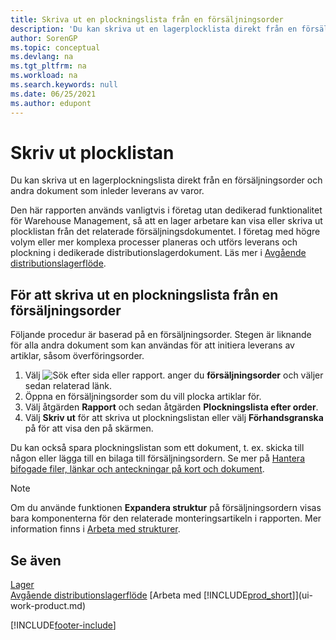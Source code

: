 ```yaml
---
title: Skriva ut en plockningslista från en försäljningsorder
description: 'Du kan skriva ut en lagerplocklista direkt från en försäljningsorder, försäljningsfaktura och andra utgående försäljningsdokument.'
author: SorenGP
ms.topic: conceptual
ms.devlang: na
ms.tgt_pltfrm: na
ms.workload: na
ms.search.keywords: null
ms.date: 06/25/2021
ms.author: edupont
---
```

# <a name="print-the-picking-list"></a><a name="print-the-picking-list"></a><a name="print-the-picking-list"></a>Skriv ut plocklistan

Du kan skriva ut en lagerplockningslista direkt från en försäljningsorder och andra dokument som inleder leverans av varor.

Den här rapporten används vanligtvis i företag utan dedikerad funktionalitet för Warehouse Management, så att en lager arbetare kan visa eller skriva ut plocklistan från det relaterade försäljningsdokumentet. I företag med högre volym eller mer komplexa processer planeras och utförs leverans och plockning i dedikerade distributionslagerdokument. Läs mer i [Avgående distributionslagerflöde](design-details-outbound-warehouse-flow.md).

## <a name="to-print-a-picking-list-from-a-sales-order"></a><a name="to-print-a-picking-list-from-a-sales-order"></a><a name="to-print-a-picking-list-from-a-sales-order"></a>För att skriva ut en plockningslista från en försäljningsorder

Följande procedur är baserad på en försäljningsorder. Stegen är liknande för alla andra dokument som kan användas för att initiera leverans av artiklar, såsom överföringsorder.

1. Välj ![Sök efter sida eller rapport.](media/ui-search/search_small.png "Ikonen Sök efter sida eller rapport") anger du **försäljningsorder** och väljer sedan relaterad länk.  
2. Öppna en försäljningsorder som du vill plocka artiklar för.  
3. Välj åtgärden **Rapport** och sedan åtgärden **Plockningslista efter order**.  
4. Välj **Skriv ut** för att skriva ut plockningslistan eller välj **Förhandsgranska** på för att visa den på skärmen.

Du kan också spara plockningslistan som ett dokument, t. ex. skicka till någon eller lägga till en bilaga till försäljningsordern. Se mer på [Hantera bifogade filer, länkar och anteckningar på kort och dokument](ui-how-add-link-to-record.md).

> [!NOTE]
> Om du använde funktionen **Expandera struktur** på försäljningsordern visas bara komponenterna för den relaterade monteringsartikeln i rapporten. Mer information finns i [Arbeta med strukturer](inventory-how-work-BOMs.md).

## <a name="see-also"></a><a name="see-also"></a><a name="see-also"></a>Se även

[Lager](inventory-manage-inventory.md)  
[Avgående distributionslagerflöde](design-details-outbound-warehouse-flow.md)
[Arbeta med [!INCLUDE[prod_short](includes/prod_short.md)]](ui-work-product.md)  

[!INCLUDE[footer-include](includes/footer-banner.md)]
